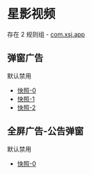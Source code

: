 # 星影视频

存在 2 规则组 - [com.xsj.app](/src/apps/com.xsj.app.ts)

## 弹窗广告

默认禁用

- [快照-0](https://i.gkd.li/import/13625504)
- [快照-1](https://i.gkd.li/import/13761165)
- [快照-2](https://i.gkd.li/import/13670176)

## 全屏广告-公告弹窗

默认禁用

- [快照-0](https://i.gkd.li/import/13875711)
